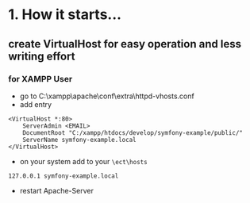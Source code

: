 # 1. How it starts...

## create VirtualHost for easy operation and less writing effort

### for XAMPP User

- go to C:\xampp\apache\conf\extra\httpd-vhosts.conf
- add entry

```
<VirtualHost *:80>
    ServerAdmin <EMAIL>
    DocumentRoot "C:/xampp/htdocs/develop/symfony-example/public/"
    ServerName symfony-example.local
</VirtualHost>
```

- on your system add to your `\ect\hosts`

```
127.0.0.1 symfony-example.local
```

- restart Apache-Server
